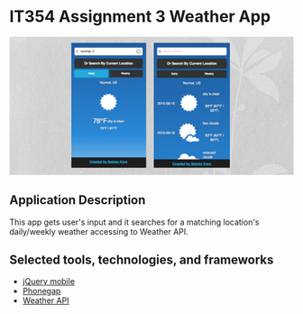 # IT354 Assignment 3 Weather App

![](weatherapp.png)

## Application Description
This app gets user's input and it searches for a matching location's daily/weekly weather accessing to Weather API.

## Selected tools, technologies, and frameworks

* [jQuery mobile](https://jquerymobile.com/)
* [Phonegap](http://phonegap.com/)
* [Weather API](http://openweathermap.org/api)
